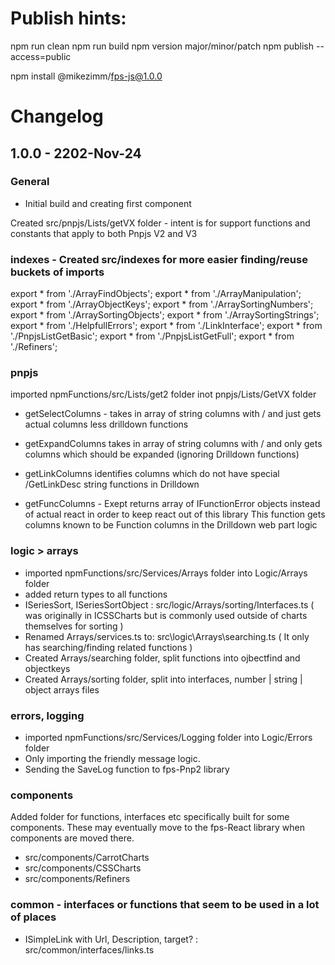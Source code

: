# Publish hints:

npm run clean
npm run build
npm version major/minor/patch
npm publish --access=public

npm install @mikezimm/fps-js@1.0.0

# Changelog

## 1.0.0 - 2202-Nov-24

### General

- Initial build and creating first component

Created src/pnpjs/Lists/getVX folder - intent is for support functions and constants that apply to both Pnpjs V2 and V3

### indexes - Created src/indexes for more easier finding/reuse buckets of imports
export * from './ArrayFindObjects';
export * from './ArrayManipulation';
export * from './ArrayObjectKeys';
export * from './ArraySortingNumbers';
export * from './ArraySortingObjects';
export * from './ArraySortingStrings';
export * from './HelpfullErrors';
export * from './LinkInterface';
export * from './PnpjsListGetBasic';
export * from './PnpjsListGetFull';
export * from './Refiners';

### pnpjs
imported npmFunctions/src/Lists/get2 folder inot pnpjs/Lists/GetVX folder
- getSelectColumns - 
    takes in array of string columns with / and just gets actual columns less drilldown functions

- getExpandColumns
    takes in array of string columns with / and only gets columns which should be expanded (ignoring Drilldown functions)

- getLinkColumns
    identifies columns which do not have special /GetLinkDesc string functions in Drilldown

- getFuncColumns - Exept returns array of IFunctionError objects instead of actual react in order to keep react out of this library
    This function gets columns known to be Function columns in the Drilldown web part logic

### logic > arrays
- imported npmFunctions/src/Services/Arrays folder into Logic/Arrays folder
- added return types to all functions
- ISeriesSort, ISeriesSortObject   : src/logic/Arrays/sorting/Interfaces.ts ( was originally in ICSSCharts but is commonly used outside of charts themselves for sorting )
- Renamed Arrays/services.ts to:  src\logic\Arrays\searching.ts ( It only has searching/finding related functions )
- Created Arrays/searching folder, split functions into ojbectfind and objectkeys
- Created Arrays/sorting folder, split into interfaces, number | string | object arrays files


### errors, logging
- imported npmFunctions/src/Services/Logging folder into Logic/Errors folder
- Only importing the friendly message logic.
- Sending the SaveLog function to fps-Pnp2 library

### components
Added folder for functions, interfaces etc specifically built for some components.  These may eventually move to the fps-React library when components are moved there.
- src/components/CarrotCharts
- src/components/CSSCharts
- src/components/Refiners

### common - interfaces or functions that seem to be used in a lot of places
- ISimpleLink with Url, Description, target? :  src/common/interfaces/links.ts